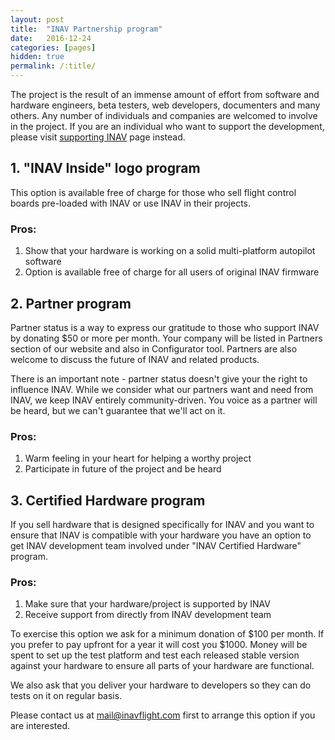 ```yaml
---
layout: post
title:  "INAV Partnership program"
date:   2016-12-24
categories: [pages]
hidden: true
permalink: /:title/ 
---
```


The project is the result of an immense amount of effort from software and hardware engineers, beta testers, web developers, documenters and many others.
Any number of individuals and companies are welcomed  to involve in the project. If you are an individual who want to support the development, please visit [supporting INAV](/supporting-inav) page instead.



## 1. "INAV Inside" logo program

This option is available free of charge for those who sell flight control boards pre-loaded with INAV or use INAV in their projects.

### Pros:

1. Show that your hardware is working on a solid multi-platform autopilot software
1. Option is available free of charge for all users of original INAV firmware



## 2. Partner program

Partner status is a way to express our gratitude to those who support INAV by donating $50 or more per month. Your company will be listed in Partners section of our website and also in Configurator tool. Partners are also welcome to discuss the future of INAV and related products.

There is an important note - partner status doesn't give your the right to influence INAV. While we consider what our partners want and need from INAV, we keep INAV entirely community-driven. You voice as a partner will be heard, but we can't guarantee that we'll act on it.

### Pros:

1. Warm feeling in your heart for helping a worthy project
1. Participate in future of the project and be heard


## 3. Certified Hardware program

If you sell hardware that is designed specifically  for INAV and you want to ensure that INAV is compatible with your hardware you have an option to get INAV development team involved under "INAV Certified Hardware" program.

### Pros:

1. Make sure that your hardware/project is supported by INAV
1. Receive support from directly from INAV development team

To exercise this option we ask for a minimum donation of $100 per month. If you prefer to pay upfront for a year it will cost you $1000. Money will be spent to set up the test platform and test each released stable version against your hardware to ensure all parts of your hardware are functional.

We also ask that you deliver your hardware to developers so they can do tests on it on regular basis.

Please contact us at mail@inavflight.com first to arrange this option if you are interested.
